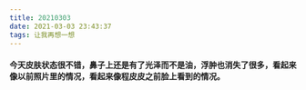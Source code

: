 ```yaml
---
title: 20210303
date: 2021-03-03 23:43:37
tags: 让我再想一想
---
```

#### 今天皮肤状态很不错，鼻子上还是有了光泽而不是油，浮肿也消失了很多，看起来像以前照片里的情况，看起来像程皮皮之前脸上看到的情况。